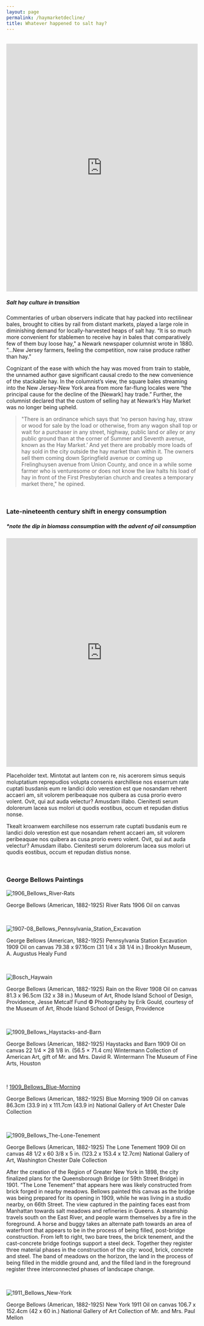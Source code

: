 ```yaml
---
layout: page
permalink: /haymarketdecline/
title: Whatever happened to salt hay?
---
```


<br>

<iframe title="Decline in Hay Sales: Newark Haymarket,  1879-1889" aria-label="Interactive area chart" id="datawrapper-chart-2nl3b" src="https://datawrapper.dwcdn.net/2nl3b/1/" scrolling="no" frameborder="0" style="width: 0; min-width: 100% !important; border: none;" height="650" data-external="1"></iframe><script type="text/javascript">!function(){"use strict";window.addEventListener("message",(function(a){if(void 0!==a.data["datawrapper-height"]){var e=document.querySelectorAll("iframe");for(var t in a.data["datawrapper-height"])for(var r=0;r<e.length;r++)if(e[r].contentWindow===a.source){var i=a.data["datawrapper-height"][t]+"px";e[r].style.height=i}}}))}();
</script>

##### Salt hay culture in transition

Commentaries of urban observers indicate that hay packed into rectilinear bales, brought to cities by rail from distant markets, played a large role in diminishing demand for locally-harvested heaps of salt hay. “It is so much more convenient for stablemen to receive hay in bales that comparatively few of them buy loose hay," a Newark newspaper columnist wrote in 1880. “…New Jersey farmers, feeling the competition, now raise produce rather than hay.”

Cognizant of the ease with which the hay was moved from train to stable, the unnamed author gave significant causal credo to the new convenience of the stackable hay. In the columnist’s view, the square bales streaming into the New Jersey-New York area from more far-flung locales were “the principal cause for the decline of the [Newark] hay trade.” Further, the columnist declared that the custom of selling hay at Newark’s Hay Market was no longer being upheld.

> "There is an ordinance which says that ‘no person having hay, straw or wood for sale by the load or otherwise, from any wagon shall top or wait for a purchaser in any street, highway, public land or alley or any public ground than at the corner of Summer and Seventh avenue, known as the Hay Market.’ And yet there are probably more loads of hay sold in the city outside the hay market than within it. The owners sell them coming down Springfield avenue or coming up Frelinghuysen avenue from Union County, and once in a while some farmer who is venturesome or does not know the law halts his load of hay in front of the First Presbyterian church and creates a temporary market there," he opined.

<br>

### Late-nineteenth century shift in energy consumption
##### *note the dip in biomass consumption with the advent of oil consumption
<iframe class="OWID" src="https://ourworldindata.org/grapher/global-energy-substitution?time=earliest..1983" loading="lazy" style="width: 100%; height: 600px; border: 0px none;"></iframe>


Placeholder text. Mintotat aut lantem con re, nis acerorem simus sequis moluptatium reprepudios volupta consenis earchillese nos esserrum rate cuptati busdanis eum re landici dolo verestion est que nosandam rehent accaeri am, sit volorem peribeaquae nos quibera as cusa prorio evero volent. Ovit, qui aut auda velectur? Amusdam illabo. Cienitesti serum dolorerum lacea sus molori ut quodis eostibus, occum et repudan distius nonse.

Tkealt kroanwem earchillese nos esserrum rate cuptati busdanis eum re landici dolo verestion est que nosandam rehent accaeri am, sit volorem peribeaquae nos quibera as cusa prorio evero volent. Ovit, qui aut auda velectur? Amusdam illabo. Cienitesti serum dolorerum lacea sus molori ut quodis eostibus, occum et repudan distius nonse.


<br>

### George Bellows Paintings

![1906_Bellows_River-Rats](/meadowlands-env-hist/img/extraimages/1906_Bellows_River-Rats.jpeg)

George Bellows (American, 1882-1925)
River Rats
1906
Oil on canvas

<br>

![1907-08_Bellows_Pennsylvania_Station_Excavation](/meadowlands-env-hist/img/extraimages/1907-08_Bellows_Pennsylvania_Station_Excavation__Google_Art_Project.jpeg)

George Bellows (American, 1882-1925)
Pennsylvania Station Excavation
1909
Oil on canvas
79.38 x 97.16cm (31 1/4 x 38 1/4 in.)
Brooklyn Museum, A. Augustus Healy Fund

<br>

![Bosch_Haywain](/meadowlands-env-hist/img/extraimages/1908_Bellows_Rain-on-the-River.jpeg)

George Bellows (American, 1882-1925)
Rain on the River
1908
Oil on canvas
81.3 x 96.5cm (32 x 38 in.)
Museum of Art, Rhode Island School of Design, Providence, Jesse Metcalf Fund
© Photography by Erik Gould, courtesy of the Museum of Art, Rhode Island School of Design, Providence

<br>

![1909_Bellows_Haystacks-and-Barn](/meadowlands-env-hist/img/extraimages/1909_Bellows_Haystacks-and-Barn.jpeg)

George Bellows (American, 1882-1925)
Haystacks and Barn
1909
Oil on canvas
22 1/4 × 28 1/8 in. (56.5 × 71.4 cm)
Wintermann Collection of American Art, gift of Mr. and Mrs. David R. Wintermann
The Museum of Fine Arts, Houston

<br>

! [1909_Bellows_Blue-Morning](/meadowlands-env-hist/img/extraimages/1909_Bellows_Blue-Morning.jpeg)

George Bellows (American, 1882-1925)
Blue Morning
1909
Oil on canvas
86.3cm (33.9 in) x 111.7cm (43.9 in)
National Gallery of Art
Chester Dale Collection

<br>

![1909_Bellows_The-Lone-Tenement](/meadowlands-env-hist/img/extraimages/1909_Bellows_The-Lone-Tenement.jpeg)

George Bellows (American, 1882-1925)
The Lone Tenement
1909
Oil on canvas
48 1/2 x 60 3/8 x 5 in. (123.2 x 153.4 x 12.7cm)
National Gallery of Art, Washington
Chester Dale Collection

After the creation of the Region of Greater New York in 1898, the city finalized plans for the Queensborough Bridge (or 59th Street Bridge) in 1901. “The Lone Tenement” that appears here was likely constructed from brick forged in nearby meadows. Bellows painted this canvas as the bridge was being prepared for its opening in 1909, while he was living in a studio nearby, on 66th Street. The view captured in the painting faces east from Manhattan towards salt meadows and refineries in Queens. A steamship travels south on the East River, and people warm themselves by a fire in the foreground. A horse and buggy takes an alternate path towards an area of waterfront that appears to be in the process of being filled, post-bridge construction. From left to right, two bare trees, the brick tenement, and the cast-concrete bridge footings support a steel deck. Together they register three material phases in the construction of the city: wood, brick, concrete and steel. The band of meadows on the horizon, the land in the process of being filled in the middle ground and, and the filled land in the foreground register three interconnected phases of landscape change.

<br>

![1911_Bellows_New-York](/meadowlands-env-hist/img/extraimages/1911_Bellows_New-York.jpeg)

George Bellows (American, 1882-1925)
New York
1911
Oil on canvas
106.7 x 152.4cm (42 x 60 in.)
National Gallery of Art
Collection of Mr. and Mrs. Paul Mellon